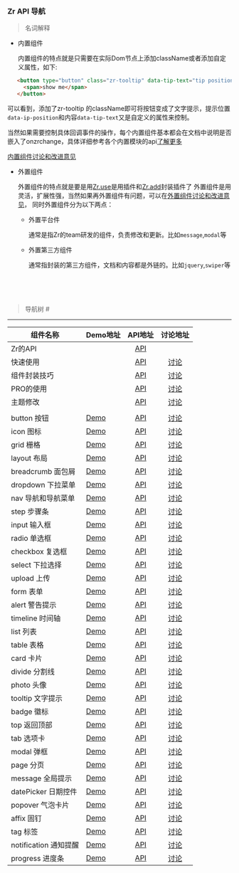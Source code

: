 ### Zr API 导航

> 名词解释

+ 内置组件

   内置组件的特点就是只需要在实际Dom节点上添加className或者添加自定义属性，如下:
   
```html
   <button type="button" class="zr-tooltip" data-tip-text="tip position tl" data-ip-position="tl">
     <span>show me</span>
   </button>
```

   可以看到，添加了zr-tooltip 的className即可将按钮变成了文字提示，提示位置`data-ip-position`和内容`data-tip-text`又是自定义的属性来控制。
   
   当然如果需要控制具体回调事件的操作，每个内置组件基本都会在文档中说明是否嵌入了onzrchange，具体详细参考各个内置模块的api[了解更多](http://gtp-zr.jd.com/docs?languageCode=CN&columnUid=41c513f9dd334a1ebb0fbbd76d71e973&directoryUid=)
   
   [内置组件讨论和改进意见](//github.com/guguaihaha/zr-source/issues/36)
   
   

+ 外置组件

   外置组件的特点就是要是用[Zr.use](//github.com/guguaihaha/zr-engine/blob/master/docs/API.md#user-content-use)是用插件和[Zr.add](://github.com/guguaihaha/zr-engine/blob/master/docs/API.md#user-content-add )封装插件了
   外置组件是用灵活，扩展性强，当然如果再外置组件有问题，可以在[外置组件讨论和改进意见](//github.com/guguaihaha/zr-source/issues/37)，
   同时外置组件分为以下两点：
  
  * 外置平台件
  
    通常是指Zr的team研发的组件，负责修改和更新。比如`message`,`modal`等
  
  * 外置第三方组件
  
    通常指封装的第三方组件，文档和内容都是外链的。比如`jquery`,`swiper`等
  
   <br/> 
   <br/>
   <br/>


> 导航树 <span id="guide">#</span>

---

| 组件名称     | Demo地址   |  API地址  |  讨论地址  |
| --------    | :----- | :----:  | :----:  |
| Zr的API  |    | [API](//github.com/guguaihaha/zr-engine/blob/master/docs/API.md)    |  |
| 快速使用  |    | [API](//github.com/guguaihaha/zr-engine/blob/master/docs/quick.md)    | [讨论](//github.com/guguaihaha/zr-engine/issues/3) |
| 组件封装技巧  |    | [API](//github.com/guguaihaha/zr-engine/blob/master/docs/API.md#user-content-add)    | [讨论](//github.com/guguaihaha/zr-engine/issues/5) |
| PRO的使用  |    | [API](//github.com/guguaihaha/zr-pro-flex)    | [讨论](//github.com/guguaihaha/zr-pro-flex/issues) |
| 主题修改  |    | [API](//github.com/guguaihaha/zr-engine/blob/master/docs/theme.md)    | [讨论](//github.com/guguaihaha/zr-source/issues/38) |
|   |    |    |  |
| button 按钮  | [Demo](http://gtp-zr.jd.com/docs?languageCode=CN&columnUid=41c513f9dd334a1ebb0fbbd76d71e973&directoryUid=d6ffabab29694e338a2e9aba2e3ea3d0&directoryName=Button%20%E6%8C%89%E9%92%AE)   | [API](./inner/button.md)    | [讨论](//github.com/guguaihaha/zr-source/issues/2) |
| icon 图标  | [Demo](http://gtp-zr.jd.com/docs?languageCode=CN&columnUid=41c513f9dd334a1ebb0fbbd76d71e973&directoryUid=8fd3459c5ba04cf681494941b2db31e2&directoryName=Icon%20%E5%9B%BE%E6%A0%87)   | [API](./inner/icon.md)    | [讨论](//github.com/guguaihaha/zr-source/issues/3) |
| grid 栅格  | [Demo](http://gtp-zr.jd.com/docs?languageCode=CN&columnUid=41c513f9dd334a1ebb0fbbd76d71e973&directoryUid=211290909d2f484ab834218f3cc7830f&directoryName=Grid%20%E6%A0%85%E6%A0%BC)   | [API](./inner/grid.md)    | [讨论](//github.com/guguaihaha/zr-source/issues/4) |
| layout 布局  | [Demo](http://gtp-zr.jd.com/docs?languageCode=CN&columnUid=41c513f9dd334a1ebb0fbbd76d71e973&directoryUid=f709304e0f6d4333ad6ccd11f87b7918&directoryName=Layout%20%E5%B8%83%E5%B1%80)   | [API](./inner/layout.md)    | [讨论](//github.com/guguaihaha/zr-source/issues/5) |
| breadcrumb 面包屑  | [Demo](http://gtp-zr.jd.com/docs?languageCode=CN&columnUid=41c513f9dd334a1ebb0fbbd76d71e973&directoryUid=1ef74d93a52d4ae8b58dd8489db71393&directoryName=Breadcrumb%20%E9%9D%A2%E5%8C%85%E5%B1%91)   | [API](./inner/breadcrumb.md)    | [讨论](//github.com/guguaihaha/zr-source/issues/6) |
| dropdown 下拉菜单  | [Demo](http://gtp-zr.jd.com/docs?languageCode=CN&columnUid=41c513f9dd334a1ebb0fbbd76d71e973&directoryUid=70d1b00b35aa46b4844eaf44bce48182&directoryName=Dropdown%20%E4%B8%8B%E6%8B%89%E8%8F%9C%E5%8D%95)   | [API](./inner/dropdown.md)    | [讨论](//github.com/guguaihaha/zr-source/issues/7) |
| nav 导航和导航菜单  | [Demo](http://gtp-zr.jd.com/docs?languageCode=CN&columnUid=41c513f9dd334a1ebb0fbbd76d71e973&directoryUid=7915ee1a3cf147a6b193513bba302b4b&directoryName=Nav%20%E5%AF%BC%E8%88%AA%E5%92%8C%E5%AF%BC%E8%88%AA%E8%8F%9C%E5%8D%95)   | [API](./inner/nav.md)    | [讨论](//github.com/guguaihaha/zr-source/issues/8) |
| step 步骤条  | [Demo](http://gtp-zr.jd.com/docs?languageCode=CN&columnUid=41c513f9dd334a1ebb0fbbd76d71e973&directoryUid=a200ec6480234568bcce5253e72bf7b1&directoryName=Step%20%E6%AD%A5%E9%AA%A4%E6%9D%A1)   | [API](./inner/step.md)    | [讨论](//github.com/guguaihaha/zr-source/issues/9) |
| input 输入框  | [Demo]()   | [API](./inner/input.md)    | [讨论](//github.com/guguaihaha/zr-source/issues/10) |
| radio 单选框  | [Demo]()   | [API](./inner/radio.md)    | [讨论](//github.com/guguaihaha/zr-source/issues/11) |
| checkbox 复选框  | [Demo]()   | [API](./inner/checkbox.md)    | [讨论](//github.com/guguaihaha/zr-source/issues/12) |
| select 下拉选择  | [Demo]()   | [API](./inner/select.md)    | [讨论](//github.com/guguaihaha/zr-source/issues/13) |
| upload 上传  | [Demo]()   | [API](./inner/upload.md)    | [讨论](//github.com/guguaihaha/zr-source/issues/14) |
| form 表单  | [Demo]()   | [API](./inner/form.md)    | [讨论](//github.com/guguaihaha/zr-source/issues/15) |
| alert 警告提示  | [Demo](http://gtp-zr.jd.com/docs?languageCode=CN&columnUid=41c513f9dd334a1ebb0fbbd76d71e973&directoryUid=3b984ea2722a425eaf1be196d4777b64&directoryName=Alert%20%E8%AD%A6%E5%91%8A%E6%8F%90%E7%A4%BA)   | [API](./inner/alert.md)    | [讨论](//github.com/guguaihaha/zr-source/issues/16) |
| timeline 时间轴  | [Demo](http://gtp-zr.jd.com/docs?languageCode=CN&columnUid=41c513f9dd334a1ebb0fbbd76d71e973&directoryUid=1608e3f56a864772b61d62ff32a89afc&directoryName=Timeline%20%E6%97%B6%E9%97%B4%E8%BD%B4)   | [API](./inner/timeline.md)    | [讨论](//github.com/guguaihaha/zr-source/issues/17) |
| list 列表  | [Demo](http://gtp-zr.jd.com/docs?languageCode=CN&columnUid=41c513f9dd334a1ebb0fbbd76d71e973&directoryUid=3f5f4b94702d47aa907f67758e73c9ae&directoryName=List%20%E5%88%97%E8%A1%A8)   | [API](./inner/list.md)    | [讨论](//github.com/guguaihaha/zr-source/issues/18) |
| table 表格  | [Demo](http://gtp-zr.jd.com/docs?languageCode=CN&columnUid=41c513f9dd334a1ebb0fbbd76d71e973&directoryUid=8363128789b44e26b9cae7714bd3a950&directoryName=Table%20%E8%A1%A8%E6%A0%BC)   | [API](./inner/table.md)    | [讨论](//github.com/guguaihaha/zr-source/issues/19) |
| card 卡片  | [Demo](http://gtp-zr.jd.com/docs?languageCode=CN&columnUid=41c513f9dd334a1ebb0fbbd76d71e973&directoryUid=32756a152cb54d1aa8ed1567944350e3&directoryName=Card%20%E5%8D%A1%E7%89%87)   | [API](./inner/card.md)    | [讨论](//github.com/guguaihaha/zr-source/issues/20) |
| divide 分割线  | [Demo](http://gtp-zr.jd.com/docs?languageCode=CN&columnUid=41c513f9dd334a1ebb0fbbd76d71e973&directoryUid=96ce09c82c0c4a859580db435d93a5b6&directoryName=Divide%20%E5%88%86%E5%89%B2%E7%BA%BF)   | [API](./inner/divide.md)    | [讨论](//github.com/guguaihaha/zr-source/issues/21) |
| photo 头像  | [Demo](http://gtp-zr.jd.com/docs?languageCode=CN&columnUid=41c513f9dd334a1ebb0fbbd76d71e973&directoryUid=ef23ab31b4a241e6b10fd2a3ac5ef85c&directoryName=Photo%20%E5%A4%B4%E5%83%8F)   | [API](./inner/photo.md)    | [讨论](//github.com/guguaihaha/zr-source/issues/22) |
| tooltip 文字提示  | [Demo]()   | [API](./inner/tooltip.md)    | [讨论](//github.com/guguaihaha/zr-source/issues/23) |
| badge 徽标  | [Demo]()   | [API](./inner/badge.md)    | [讨论](//github.com/guguaihaha/zr-source/issues/24) |
| top 返回顶部  | [Demo]()   | [API](./inner/top.md)    | [讨论](//github.com/guguaihaha/zr-source/issues/25) |
| tab 选项卡  | [Demo]()   | [API](./inner/tab.md)    | [讨论](//github.com/guguaihaha/zr-source/issues/26) |
| modal 弹框  | [Demo]()   | [API](./inner/modal.md)    | [讨论](//github.com/guguaihaha/zr-source/issues/27) |
| page 分页  | [Demo]()   | [API](./inner/page.md)    | [讨论](//github.com/guguaihaha/zr-source/issues/28) |
| message 全局提示  | [Demo]()   | [API](./inner/message.md)    | [讨论](//github.com/guguaihaha/zr-source/issues/29) |
| datePicker 日期控件  | [Demo]()   | [API](./inner/datePicker.md)    | [讨论](//github.com/guguaihaha/zr-source/issues/30) |
| popover 气泡卡片  | [Demo]()   | [API](./inner/popover.md)    | [讨论](//github.com/guguaihaha/zr-source/issues/31) |
| affix 固钉  | [Demo]()   | [API](./inner/affix.md)    | [讨论](//github.com/guguaihaha/zr-source/issues/32) |
| tag 标签  | [Demo]()   | [API](./inner/tag.md)    | [讨论](//github.com/guguaihaha/zr-source/issues/33) |
| notification 通知提醒  | [Demo]()   | [API](./inner/notification.md)    | [讨论](//github.com/guguaihaha/zr-source/issues/34) |
| progress 进度条  | [Demo]()   | [API](./inner/progress.md)    | [讨论](//github.com/guguaihaha/zr-source/issues/35) |